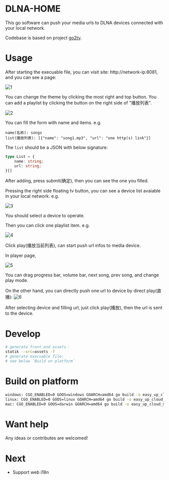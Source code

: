 # DLNA-HOME

This go software can push your media urls to DLNA devices connected with your local network.

Codebase is based on project [go2tv](https://github.com/alexballas/go2tv).


# Usage
After starting the execuable file, you can visit site: http://network-ip:8081, and you can see a page:

![1](./site-assets/1.png)

You can change the theme by clicking the most right and top button. You can add a playlist by clicking the button on the right side of "播放列表". 

![2](./site-assets/2.png)

You can fill the form with name and items. e.g.
```text
name(名称): songs
list(播放列表): [{"name": "song1.mp3", "url": "one http(s) link"}]
```

The `list` should be a JSON with below signature:
```ts
type List = {
    name: string;
    url: string;
}[]
```

After adding, press submit(确定), then you can see the one you filled. 

Pressing the right side floating tv button, you can see a device list avaiable in your local network.  e.g. 

![3](./site-assets/3.png)

You should select a device to operate.

Then you can click one playlist item. e.g. 

![4](./site-assets/4.png)

Click play(播放当前列表), can start push url infos to media device. 

In player page,

![5](./site-assets/5.png)

You can drag progress bar, volume bar, next song, prev song, and change play mode. 

On the other hand, you can directly push one url to device by direct play(直播): 
![6](./site-assets/6.png)

After selecting device and filling url, just click play(播放), then the url is sent to the device.

# Develop
```bash
# generate front end assets：
statik --src=assets -f
# generate execuable file:
# see below `Build on platform`
```

# Build on platform
```bash
windows: CGO_ENABLED=0 GOOS=windows GOARCH=amd64 go build -o easy_up_cloud.exe
linux: CGO_ENABLED=0 GOOS=linux GOARCH=amd64 go build -o easy_up_cloud_linux
mac: CGO_ENABLED=0 GOOS=darwin GOARCH=amd64 go build -o easy_up_cloud_mac
```

# Want help
Any ideas or contributes are welcomed!

# Next
- Support web i18n
